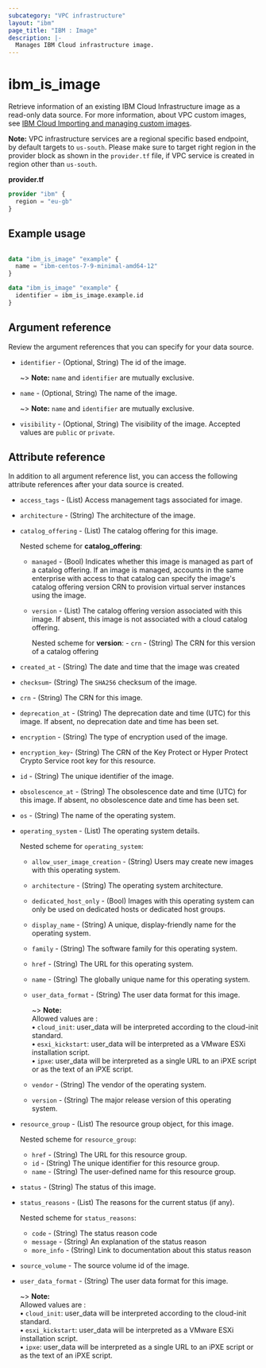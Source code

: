 ```yaml
---
subcategory: "VPC infrastructure"
layout: "ibm"
page_title: "IBM : Image"
description: |-
  Manages IBM Cloud infrastructure image.
---
```


# ibm_is_image
Retrieve information of an existing IBM Cloud Infrastructure image as a read-only data source. For more information, about VPC custom images, see [IBM Cloud Importing and managing custom images](https://cloud.ibm.com/docs/vpc?topic=vpc-managing-images).

**Note:** 
VPC infrastructure services are a regional specific based endpoint, by default targets to `us-south`. Please make sure to target right region in the provider block as shown in the `provider.tf` file, if VPC service is created in region other than `us-south`.

**provider.tf**

```terraform
provider "ibm" {
  region = "eu-gb"
}
```

## Example usage

```terraform

data "ibm_is_image" "example" {
  name = "ibm-centos-7-9-minimal-amd64-12"
}
```
```terraform
data "ibm_is_image" "example" {
  identifier = ibm_is_image.example.id
}
```

## Argument reference
Review the argument references that you can specify for your data source.

- `identifier` - (Optional, String) The id of the image.

    ~> **Note:** `name` and `identifier` are mutually exclusive.

- `name` - (Optional, String) The name of the image.

    ~> **Note:** `name` and `identifier` are mutually exclusive.

- `visibility` - (Optional, String) The visibility of the image. Accepted values are `public` or `private`.

## Attribute reference
In addition to all argument reference list, you can access the following attribute references after your data source is created.

- `access_tags`  - (List) Access management tags associated for image.
- `architecture` - (String) The architecture of the image.
- `catalog_offering` - (List) The catalog offering for this image.

  Nested scheme for **catalog_offering**:
  - `managed` - (Bool) Indicates whether this image is managed as part of a catalog offering. If an image is managed, accounts in the same enterprise with access to that catalog can specify the image's catalog offering version CRN to provision virtual server instances using the image.
  - `version` - (List) The catalog offering version associated with this image. If absent, this image is not associated with a cloud catalog offering.
  
      Nested scheme for **version**:
        - `crn` - (String) The CRN for this version of a catalog offering
- `created_at` - (String) The date and time that the image was created
- `checksum`-  (String) The `SHA256` checksum of the image.
- `crn` - (String) The CRN for this image.
- `deprecation_at` - (String) The deprecation date and time (UTC) for this image. If absent, no deprecation date and time has been set.
- `encryption` - (String) The type of encryption used of the image.
- `encryption_key`-  (String) The CRN of the Key Protect or Hyper Protect Crypto Service root key for this resource.
- `id` - (String) The unique identifier of the image.
- `obsolescence_at` - (String) The obsolescence date and time (UTC) for this image. If absent, no obsolescence date and time has been set.
- `os` - (String) The name of the operating system.
- `operating_system` - (List) The operating system details. 
    
  Nested scheme for `operating_system`:
  - `allow_user_image_creation` - (String) Users may create new images with this operating system.
  - `architecture` - (String) The operating system architecture.
  - `dedicated_host_only` - (Bool) Images with this operating system can only be used on dedicated hosts or dedicated host groups.
  - `display_name` - (String) A unique, display-friendly name for the operating system.
  - `family` - (String) The software family for this operating system.
  - `href` - (String) The URL for this operating system.
  - `name` - (String) The globally unique name for this operating system.
  - `user_data_format` - (String) The user data format for this image.
  
    ~> **Note:** </br> Allowed values are : </br>
    **&#x2022;** `cloud_init`: user_data will be interpreted according to the cloud-init standard.</br>
    **&#x2022;** `esxi_kickstart`: user_data will be interpreted as a VMware ESXi installation script.</br>
    **&#x2022;**  `ipxe`: user_data will be interpreted as a single URL to an iPXE script or as the text of an iPXE script.</br>
  - `vendor` - (String) The vendor of the operating system.
  - `version` - (String) The major release version of this operating system.
- `resource_group` - (List) The resource group object, for this image.
  
  Nested scheme for `resource_group`:
  - `href` - (String) The URL for this resource group.
  - `id` - (String) The unique identifier for this resource group.
  - `name` - (String) The user-defined name for this resource group.
- `status` - (String) The status of this image.
- `status_reasons` - (List) The reasons for the current status (if any).

    Nested scheme for `status_reasons`:
  - `code` - (String) The status reason code
  - `message` - (String) An explanation of the status reason
  - `more_info` - (String) Link to documentation about this status reason

- `source_volume` - The source volume id of the image.
- `user_data_format` - (String) The user data format for this image.
  
  ~> **Note:** </br> Allowed values are : </br>
  **&#x2022;** `cloud_init`: user_data will be interpreted according to the cloud-init standard.</br>
  **&#x2022;** `esxi_kickstart`: user_data will be interpreted as a VMware ESXi installation script.</br>
  **&#x2022;**  `ipxe`: user_data will be interpreted as a single URL to an iPXE script or as the text of an iPXE script.</br>
